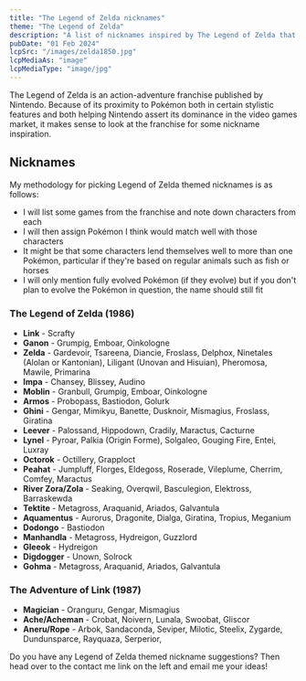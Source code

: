 ```yaml
---
title: "The Legend of Zelda nicknames"
theme: "The Legend of Zelda"
description: "A list of nicknames inspired by The Legend of Zelda that I think would work well with Pokémon."
pubDate: "01 Feb 2024"
lcpSrc: "/images/zelda1850.jpg"
lcpMediaAs: "image"
lcpMediaType: "image/jpg"
---
```


The Legend of Zelda is an action-adventure franchise published by Nintendo. Because of its proximity to Pokémon both in certain stylistic features and both helping Nintendo assert its dominance in the video games market, it makes sense to look at the franchise for some nickname inspiration.

## Nicknames

My methodology for picking Legend of Zelda themed nicknames is as follows:

* I will list some games from the franchise and note down characters from each
* I will then assign Pokémon I think would match well with those characters
* It might be that some characters lend themselves well to more than one Pokémon, particular if they're based on regular animals such as fish or horses
* I will only mention fully evolved Pokémon (if they evolve) but if you don't plan to evolve the Pokémon in question, the name should still fit

### The Legend of Zelda (1986)

* **Link** - Scrafty
* **Ganon** - Grumpig, Emboar, Oinkologne
* **Zelda** - Gardevoir, Tsareena, Diancie, Froslass, Delphox, Ninetales (Alolan or Kantonian), Liligant (Unovan and Hisuian), Pheromosa, Mawile, Primarina
* **Impa** - Chansey, Blissey, Audino
* **Moblin** - Granbull, Grumpig, Emboar, Oinkologne
* **Armos** - Probopass, Bastiodon, Golurk
* **Ghini** - Gengar, Mimikyu, Banette, Dusknoir, Mismagius, Froslass, Giratina
* **Leever** - Palossand, Hippodown, Cradily, Maractus, Cacturne
* **Lynel** - Pyroar, Palkia (Origin Forme), Solgaleo, Gouging Fire, Entei, Luxray
* **Octorok** - Octillery, Grapploct
* **Peahat** - Jumpluff, Florges, Eldegoss, Roserade, Vileplume, Cherrim, Comfey, Maractus
* **River Zora/Zola** - Seaking, Overqwil, Basculegion, Elektross, Barraskewda
* **Tektite** - Metagross, Araquanid, Ariados, Galvantula
* **Aquamentus** - Aurorus, Dragonite, Dialga, Giratina, Tropius, Meganium
* **Dodongo** - Bastiodon
* **Manhandla** - Metagross, Hydreigon, Guzzlord
* **Gleeok** - Hydreigon
* **Digdogger** - Unown, Solrock
* **Gohma** - Metagross, Araquanid, Ariados, Galvantula

### The Adventure of Link (1987)

* **Magician** - Oranguru, Gengar, Mismagius
* **Ache/Acheman** - Crobat, Noivern, Lunala, Swoobat, Gliscor
* **Aneru/Rope** - Arbok, Sandaconda, Seviper, Milotic, Steelix, Zygarde, Dundunsparce, Rayquaza, Serperior, 

Do you have any Legend of Zelda themed nickname suggestions? Then head over to the contact me link on the left and email me your ideas!